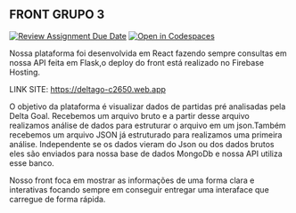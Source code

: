 ## FRONT GRUPO 3
[![Review Assignment Due Date](https://classroom.github.com/assets/deadline-readme-button-24ddc0f5d75046c5622901739e7c5dd533143b0c8e959d652212380cedb1ea36.svg)](https://classroom.github.com/a/8Z8eCV76)
[![Open in Codespaces](https://classroom.github.com/assets/launch-codespace-7f7980b617ed060a017424585567c406b6ee15c891e84e1186181d67ecf80aa0.svg)](https://classroom.github.com/open-in-codespaces?assignment_repo_id=12999031)

Nossa plataforma foi desenvolvida em React fazendo sempre consultas em nossa API feita em Flask,o deploy do front está realizado no Firebase Hosting.

LINK SITE: https://deltago-c2650.web.app

O objetivo da plataforma é visualizar dados de partidas pré analisadas pela Delta Goal. Recebemos um arquivo bruto e a partir desse arquivo realizamos análise de dados para estruturar o arquivo em um json.Também recebemos um arquivo JSON já estruturado para realizamos uma primeira análise. Independente se os dados vieram do Json ou dos dados brutos eles são enviados para nossa base de dados MongoDb e nossa API utiliza esse banco.

Nosso front foca em mostrar as informações de uma forma clara e interativas focando sempre em conseguir entregar uma interaface que carregue de forma rápida.
